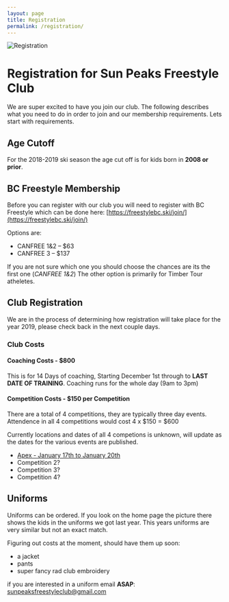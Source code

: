 ```yaml
---
layout: page
title: Registration
permalink: /registration/
---
```


<img src="{{ site.baseurl }}/assets/registration.jpg" title="Registration" class="profile">

# Registration for Sun Peaks Freestyle Club
We are super excited to have you join our club.  The following describes what 
you need to do in order to join and our membership requirements.  Lets start 
with requirements.

## Age Cutoff
For the 2018-2019 ski season the age cut off is for kids born in **2008 or prior**.

## BC Freestyle Membership
Before you can register with our club you will need to register with BC 
Freestyle which can be done here: 
[https://freestylebc.ski/join/](https://freestylebc.ski/join/)

Options are:
  * CANFREE 1&2 – $63 
  * CANFREE 3   – $137
  
If you are not sure which one you should choose the chances are its the first one (_CANFREE 1&2_)  The other option is 
primarily for Timber Tour atheletes.


## Club Registration
We are in the process of determining how registration will take place for the year 2019, please check back in the next couple days.

### Club Costs

####  Coaching Costs - $800
This is for 14 Days of coaching, Starting December 1st through to **__LAST DATE OF TRAINING__**.  Coaching runs for the whole day (9am to 3pm)


#### Competition Costs - $150 per Competition
There are a total of 4 competitions, they are typically three day events.  Attendence in all 4 competitions would cost 4 x $150 = $600

Currently locations and dates of all 4 competions is unknown, will update as the dates for the various events are published.
				    
* [Apex - January 17th to January 20th](https://freestylebc.ski/event/timber-tour-apex-2019/)
* Competition 2?
* Competition 3?
* Competition 4?

## Uniforms
Uniforms can be ordered.  If you look on the home page the picture there shows
the kids in the uniforms we got last year.  This years uniforms are very 
similar but not an exact match.

Figuring out costs at the moment, should have them up soon:
 * a jacket
 * pants
 * super fancy rad club embroidery
 
if you are interested in a uniform email **ASAP**: <sunpeaksfreestyleclub@gmail.com>





